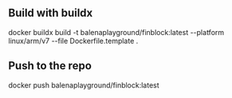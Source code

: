 
## Build with buildx
docker buildx build -t balenaplayground/finblock:latest --platform linux/arm/v7 --file Dockerfile.template .

## Push to the repo
docker push balenaplayground/finblock:latest